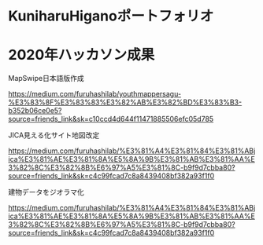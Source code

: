 # KuniharuHiganoポートフォリオ

# 2020年ハッカソン成果

MapSwipe日本語版作成

https://medium.com/furuhashilab/youthmappersagu-%E3%83%8F%E3%83%83%E3%82%AB%E3%82%BD%E3%83%B3-b352b06ce0e5?source=friends_link&sk=c10ccd4d644f11471885506efc05d785

JICA見える化サイト地図改定

https://medium.com/furuhashilab/%E3%81%A4%E3%81%84%E3%81%ABjica%E3%81%AE%E3%81%8A%E5%8A%9B%E3%81%AB%E3%81%AA%E3%82%8C%E3%82%8B%E6%97%A5%E3%81%8C-b9f9d7cbba80?source=friends_link&sk=c4c99fcad7c8a8439408bf382a93f1f0

建物データをジオラマ化

https://medium.com/furuhashilab/%E3%81%A4%E3%81%84%E3%81%ABjica%E3%81%AE%E3%81%8A%E5%8A%9B%E3%81%AB%E3%81%AA%E3%82%8C%E3%82%8B%E6%97%A5%E3%81%8C-b9f9d7cbba80?source=friends_link&sk=c4c99fcad7c8a8439408bf382a93f1f0


